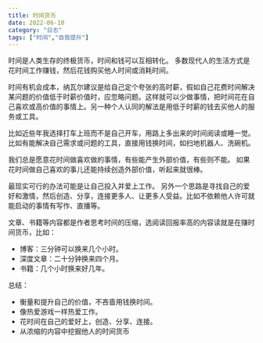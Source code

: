 ```yaml
---
title: 时间货币
date: 2022-06-10
category: "日志"
tags: ["时间","自我提升"]
---
```

时间是人类生存的终极货币，时间和钱可以互相转化。
多数现代人的生活方式是花时间工作赚钱，然后花钱购买他人时间或消耗时间。

时间有机会成本，纳瓦尔建议是给自己定个夸张的高时薪，假如自己花费时间解决某问题的价值低于时薪价值时，应忽略问题。这样就可以少做事情，把时间花在自己喜欢或高价值的事情上。另一种个人认同的解法是用低于时薪的钱去买他人的服务或工具。

比如近些年我选择打车上班而不是自己开车，用路上多出来的时间阅读或睡一觉。
比如有能解决自己需求或问题的工具，直接用钱换时间，如扫地机器人、洗碗机。

我们总是愿意花时间做喜欢做的事情，有些能产生外部价值，有些则不能。
如果花时间做自己喜欢的事儿还能持续创造外部价值，听起来就很棒。

最现实可行的办法可能是让自己投入并爱上工作。
另外一个思路是寻找自己的爱好和激情，然后创造、分享，连接更多人、让更多人受益。比如不依赖他人许可就能启动的事情有写作、直播等。

文章、书籍等内容都是作者思考时间的压缩，选阅读回报率高的内容读就是在赚时间货币，比如：
- 博客：三分钟可以换来几个小时。
- 深度文章：二十分钟换来四个月。 
- 书籍：几个小时换来好几年。

总结：
- 衡量和提升自己的价值，不吝啬用钱换时间。
- 像热爱游戏一样热爱工作。
- 花时间在自己的爱好上，创造、分享、连接。
- 从浓缩的内容中挖掘他人的时间货币
